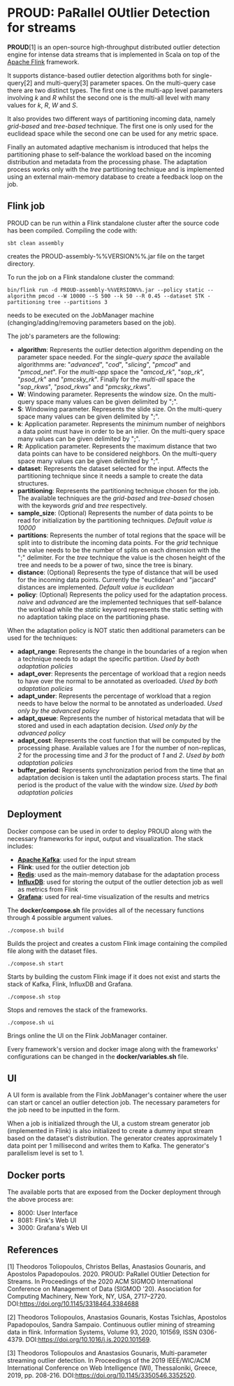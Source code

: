 # PROUD: PaRallel OUtlier Detection for streams 

**PROUD**[1] is an open-source high-throughput distributed outlier detection engine for intense data streams that is implemented in Scala on top of the [Apache Flink](https://flink.apache.org/) framework.

It supports distance-based outlier detection algorithms both for single-query[2] and multi-query[3] parameter spaces. On the multi-query case there are two distinct types. The first one is the multi-app level parameters involving *k* and *R* whilst the second one is the multi-all level with many values for *k*, *R*, *W* and *S*.

It also provides two different ways of partitioning incoming data, namely *grid-based* and *tree-based* technique. The first one is only used for the euclidead space while the second one can be used for any metric space.

Finally an automated adaptive mechanism is introduced that helps the partitioning phase to self-balance the workload based on the incoming distribution and metadata from the processing phase. The adaptation process works only with the *tree* partitioning technique and is implemented using an external main-memory database to create a feedback loop on the job.

## Flink job

PROUD can be run within a Flink standalone cluster after the source code has been compiled. Compiling the code with: 

    sbt clean assembly

creates the PROUD-assembly-%%VERSION%%.jar file on the target directory.

To run the job on a Flink standalone cluster the command:

    bin/flink run -d PROUD-assembly-%%VERSION%%.jar --policy static --algorithm pmcod --W 10000 --S 500 --k 50 --R 0.45 --dataset STK -partitioning tree --partitions 3

needs to be executed on the JobManager machine (changing/adding/removing parameters based on the job).

The job's parameters are the following:

 - **algorithm**: Represents the outlier detection algorithm depending on the parameter space needed. For the *single-query space* the available algorithmms are: "*advanced*", "*cod*", "*slicing*", "*pmcod*" and "*pmcod_net*". For the *multi-app* space the "*amcod_rk*", "*sop_rk*", "*psod_rk*" and "*pmcsky_rk*". Finally for the *multi-all* space the "*sop_rkws*", "*psod_rkws*" and "*pmcsky_rkws*".  
 - **W**: Windowing parameter. Represents the window size. On the multi-query space many values can be given delimited by ";".
 - **S**: Windowing parameter. Represents the slide size. On the multi-query space many values can be given delimited by ";".
 - **k**: Application parameter. Represents the minimum number of neighbors a data point must have in order to be an inlier. On the multi-query space many values can be given delimited by ";".
 - **R**: Application parameter. Represents the maximum distance that two data points can have to be considered neighbors. On the multi-query space many values can be given delimited by ";".
 - **dataset**: Represents the dataset selected for the input. Affects the partitioning technique since it needs a sample to create the data structures.
 - **partitioning**: Represents the partitioning technique chosen for the job. The available techniques are the *grid-based* and *tree-based* chosen with the keywords *grid* and *tree* respectively.
 - **sample_size**: (Optional) Represents the number of data points to be read for initialization by the partitioning techniques. *Default value is 10000*
 - **partitions**: Represents the number of total regions that the space will be split into to distribute the incoming data points. For the *grid* technique the value needs to be the number of splits on each dimension with the ";" delimiter. For the *tree* technique the value is the chosen height of the tree and needs to be a power of two, since the tree is binary.
 - **distance**: (Optional) Represents the type of distance that will be used for the incoming data points. Currently the "euclidean" and "jaccard" distances are implemented. *Default value is euclidean*
 - **policy**: (Optional) Represents the policy used for the adaptation process. *naive* and *advanced* are the implemented techniques that self-balance the workload while the *static* keyword represents the static setting with no adaptation taking place on the partitioning phase.
 
When the adaptation policy is NOT static then additional parameters can be used for the techniques:

 - **adapt_range**: Represents the change in the boundaries of a region when a technique needs to adapt the specific partition. *Used by both adaptation policies*
 - **adapt_over**: Represents the percentage of workload that a region needs to have over the normal to be annotated as overloaded. *Used by both adaptation policies*
 - **adapt_under**: Represents the percentage of workload that a region needs to have below the normal to be annotated as underloaded. *Used only by the advanced policy*
 - **adapt_queue**: Represents the number of historical metadata that will be stored and used in each adaptation decision. *Used only by the advanced policy*
 - **adapt_cost**: Represents the cost function that will be computed by the processing phase. Available values are *1* for the number of non-replicas, *2* for the processing time and *3* for the product of *1* and *2*. *Used by both adaptation policies*
 - **buffer_period**: Represents synchronization period from the time that an adaptation decision is taken until the adaptation process starts. The final period is the product of the value with the window size. *Used by both adaptation policies*
 
## Deployment

Docker compose can be used in order to deploy PROUD along with the necessary frameworks for input, output and visualization. The stack includes: 

 - [**Apache Kafka**](https://kafka.apache.org/): used for the input stream
 - **Flink**: used for the outlier detection job
 - [**Redis**](https://redis.io/): used as the main-memory database for the adaptation process
 - [**InfluxDB**](https://www.influxdata.com/): used for storing the output of the outlier detection job as well as metrics from Flink
 - [**Grafana**](https://grafana.com/): used for real-time visualization of the results and metrics

 The **docker/compose.sh** file provides all of the necessary functions through 4 possible argument values.

    ./compose.sh build
Builds the project and creates a custom Flink image containing the compiled file along with the dataset files.

    ./compose.sh start
Starts by building the custom Flink image if it does not exist and starts the stack of Kafka, Flink, InfluxDB and Grafana.

    ./compose.sh stop
Stops and removes the stack of the frameworks.

    ./compose.sh ui
Brings online the UI on the Flink JobManager container.

Every framework's version and docker image along with the frameworks' configurations can be changed in the **docker/variables.sh** file.

## UI

A UI form is available from the Flink JobManager's container where the user can start or cancel an outlier detection job. The necessary parameters for the job need to be inputted in the form. 

When a job is initialized through the UI, a custom stream generator job (implemented in Flink) is also initialized to create a dummy input stream based on the dataset's distribution. The generator creates approximately 1 data point per 1 millisecond and writes them to Kafka. The generator's parallelism level is set to 1.

## Docker ports

The available ports that are exposed from the Docker deployment through the above process are:

- 8000: User Interface
- 8081: Flink's Web UI 
- 3000: Grafana's Web UI

## References

[1] 
Theodoros Toliopoulos, Christos Bellas, Anastasios Gounaris, and Apostolos Papadopoulos. 2020. 
PROUD: PaRallel OUtlier Detection for Streams. 
In Proceedings of the 2020 ACM SIGMOD International Conference on Management of Data (SIGMOD '20). 
Association for Computing Machinery, New York, NY, USA, 2717–2720. 
DOI:https://doi.org/10.1145/3318464.3384688

[2] 
Theodoros Toliopoulos, Anastasios Gounaris, Kostas Tsichlas, Apostolos Papadopoulos, Sandra Sampaio.
Continuous outlier mining of streaming data in flink.
Information Systems, Volume 93, 2020, 101569, ISSN 0306-4379.
DOI:https://doi.org/10.1016/j.is.2020.101569.

[3] 
Theodoros Toliopoulos and Anastasios Gounaris, 
Multi-parameter streaming outlier detection. 
In Proceedings of the 2019 IEEE/WIC/ACM International Conference on Web Intelligence (WI), Thessaloniki, Greece, 2019, pp. 208-216.
DOI:https://doi.org/10.1145/3350546.3352520.
